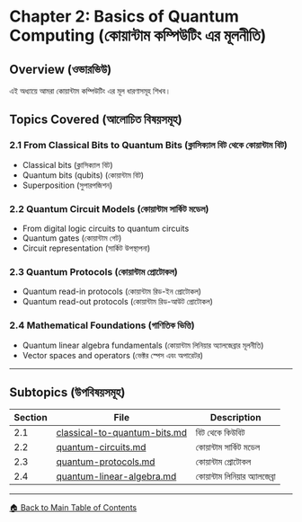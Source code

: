 # Chapter 2: Basics of Quantum Computing (কোয়ান্টাম কম্পিউটিং এর মূলনীতি)

## Overview (ওভারভিউ)

এই অধ্যায়ে আমরা কোয়ান্টাম কম্পিউটিং এর মূল ধারণাসমূহ শিখব।

## Topics Covered (আলোচিত বিষয়সমূহ)

### 2.1 From Classical Bits to Quantum Bits (ক্লাসিক্যাল বিট থেকে কোয়ান্টাম বিট)
- Classical bits (ক্লাসিক্যাল বিট)
- Quantum bits (qubits) (কোয়ান্টাম বিট)
- Superposition (সুপারপজিশন)

### 2.2 Quantum Circuit Models (কোয়ান্টাম সার্কিট মডেল)
- From digital logic circuits to quantum circuits
- Quantum gates (কোয়ান্টাম গেট)
- Circuit representation (সার্কিট উপস্থাপনা)

### 2.3 Quantum Protocols (কোয়ান্টাম প্রোটোকল)
- Quantum read-in protocols (কোয়ান্টাম রিড-ইন প্রোটোকল)
- Quantum read-out protocols (কোয়ান্টাম রিড-আউট প্রোটোকল)

### 2.4 Mathematical Foundations (গাণিতিক ভিত্তি)
- Quantum linear algebra fundamentals (কোয়ান্টাম লিনিয়ার অ্যালজেব্রার মূলনীতি)
- Vector spaces and operators (ভেক্টর স্পেস এবং অপারেটর)

---

## Subtopics (উপবিষয়সমূহ)

| Section | File | Description |
|---------|------|-------------|
| 2.1 | [classical-to-quantum-bits.md](classical-to-quantum-bits.md) | বিট থেকে কিউবিট |
| 2.2 | [quantum-circuits.md](quantum-circuits.md) | কোয়ান্টাম সার্কিট মডেল |
| 2.3 | [quantum-protocols.md](quantum-protocols.md) | কোয়ান্টাম প্রোটোকল |
| 2.4 | [quantum-linear-algebra.md](quantum-linear-algebra.md) | কোয়ান্টাম লিনিয়ার অ্যালজেব্রা |

---

[🏠 Back to Main Table of Contents](../../README.md)
